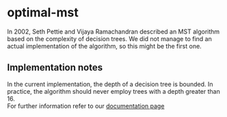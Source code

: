 # optimal-mst

In 2002, Seth Pettie and Vijaya Ramachandran described an MST algorithm based
on the complexity of decision trees. We did not manage to find an actual
implementation of the algorithm, so this might be the first one.

## Implementation notes

In the current implementation, the depth of a decision tree is bounded.
In practice, the algorithm should never employ trees with a depth greater than 16.  
For further information refer to our <a href="https://lazyguyy.github.io/optimal-mst/">documentation page</a>
